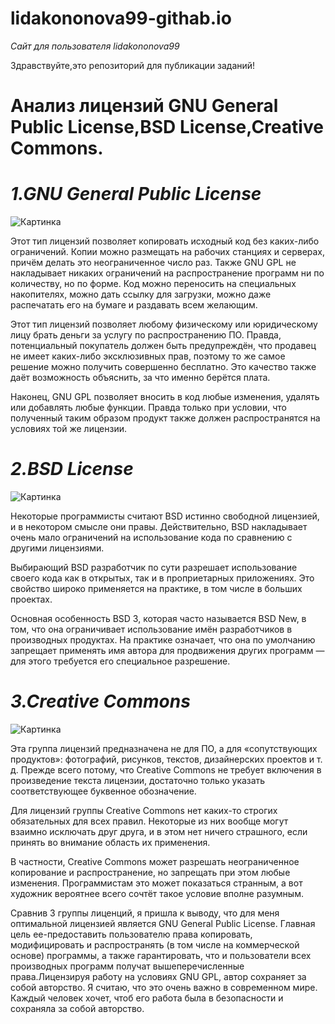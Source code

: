 # lidakononova99-githab.io
_Сайт для пользователя lidakononova99_

Здравствуйте,это репозиторий для публикации заданий!

# Анализ лицензий GNU General Public License,BSD License,Creative Commons.

# _1.GNU General Public License_
![Картинка](https://firebearstudio.com/blog/wp-content/uploads/2016/01/GNU-General-Public-License.png "GNU")

Этот тип лицензий позволяет копировать исходный код без каких-либо ограничений. Копии можно размещать на рабочих станциях и серверах, причём делать это неограниченное число раз.
Также GNU GPL не накладывает никаких ограничений на распространение программ ни по количеству, но по форме. Код можно переносить на специальных накопителях, можно дать ссылку для загрузки, можно даже распечатать его на бумаге и раздавать всем желающим.

Этот тип лицензий позволяет любому физическому или юридическому лицу брать деньги за услугу по распространению ПО. Правда, потенциальный покупатель должен быть предупреждён, что продавец не имеет каких-либо эксклюзивных прав, поэтому то же самое решение можно получить совершенно бесплатно. Это качество также даёт возможность объяснить, за что именно берётся плата.

Наконец, GNU GPL позволяет вносить в код любые изменения, удалять или добавлять любые функции. Правда только при условии, что полученный таким образом продукт также должен распространятся на условиях той же лицензии.

# _2.BSD License_
![Картинка](https://i.ytimg.com/vi/KQUqtzSS1qI/mqdefault.jpg "BSD")

Некоторые программисты считают BSD истинно свободной лицензией, и в некотором смысле они правы. Действительно, BSD накладывает очень мало ограничений на использование кода по сравнению с другими лицензиями.

Выбирающий BSD разработчик по сути разрешает использование своего кода как в открытых, так и в проприетарных приложениях. Это свойство широко применяется на практике, в том числе в больших проектах.

Основная особенность BSD 3, которая часто называется BSD New, в том, что она ограничивает использование имён разработчиков в производных продуктах. На практике означает, что она по умолчанию запрещает применять имя автора для продвижения других программ — для этого требуется его специальное разрешение.

# _3.Creative Commons_
![Картинка](https://upload.wikimedia.org/wikipedia/commons/thumb/8/86/CC-logo.svg/768px-CC-logo.svg.png "Creative Commons")

Эта группа лицензий предназначена не для ПО, а для «сопутствующих продуктов»: фотографий, рисунков, текстов, дизайнерских проектов и т. д. Прежде всего потому, что Creative Commons не требует включения в произведение текста лицензии, достаточно только указать соответствующее буквенное обозначение.

Для лицензий группы Creative Commons нет каких-то строгих обязательных для всех правил. Некоторые из них вообще могут взаимно исключать друг друга, и в этом нет ничего страшного, если принять во внимание область их применения.

В частности, Creative Commons может разрешать неограниченное копирование и распространение, но запрещать при этом любые изменения. Программистам это может показаться странным, а вот художник вероятнее всего сочтёт такое условие вполне разумным.

Сравнив 3 группы лиценций, я пришла к выводу, что для меня оптимальной лицензией является GNU General Public License. Главная цель ее-предоставить пользователю права копировать, модифицировать и распространять (в том числе на коммерческой основе) программы, а также гарантировать, что и пользователи всех производных программ получат вышеперечисленные права.Лицензируя работу на условиях GNU GPL, автор сохраняет за собой авторство. Я считаю, что это очень важно в современном мире. Каждый человек хочет, чтоб его работа была в безопасности и сохраняла за собой авторство.
